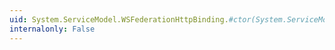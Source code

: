 ```yaml
---
uid: System.ServiceModel.WSFederationHttpBinding.#ctor(System.ServiceModel.WSFederationHttpSecurityMode)
internalonly: False
---
```

